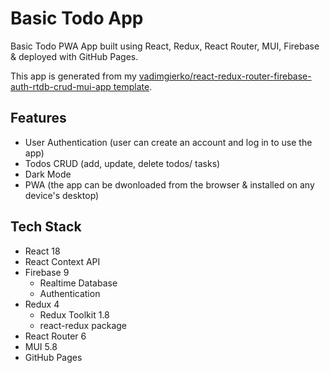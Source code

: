 # Basic Todo App

Basic Todo PWA App built using React, Redux, React Router, MUI, Firebase & deployed with GitHub Pages.

This app is generated from my [vadimgierko/react-redux-router-firebase-auth-rtdb-crud-mui-app template](https://github.com/vadimgierko/react-redux-router-firebase-auth-rtdb-crud-mui-app#readme).

## Features

- User Authentication (user can create an account and log in to use the app)
- Todos CRUD (add, update, delete todos/ tasks)
- Dark Mode
- PWA (the app can be dwonloaded from the browser & installed on any device's desktop)

## Tech Stack

- React 18
- React Context API
- Firebase 9
  - Realtime Database
  - Authentication
- Redux 4
  - Redux Toolkit 1.8
  - react-redux package
- React Router 6
- MUI 5.8
- GitHub Pages